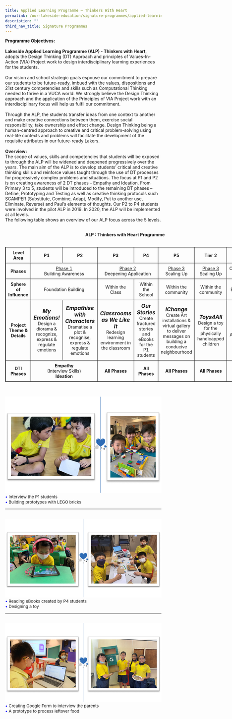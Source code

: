 ```yaml
---
title: Applied Learning Programme – Thinkers With Heart
permalink: /our-lakeside-education/signature-programmes/applied-learning-programme-thinkers-with-heart/
description: ""
third_nav_title: Signature Programmes
---
```

<b>Programme Objectives:</b>
<br><br>
<b>Lakeside Applied Learning Programme (ALP) - Thinkers with Heart</b>, adopts the Design Thinking (DT) Approach and principles of Values-In-Action (VIA) Project work to design interdisciplinary learning experiences for the students.
<br><br>
Our vision and school strategic goals espouse our commitment to prepare our students to be future-ready, imbued with the values, dispositions and 21st century competencies and skills such as Computational Thinking needed to thrive in a VUCA world. We strongly believe the Design Thinking approach and the application of the Principles of VIA Project work with an interdisciplinary focus will help us fulfil our commitment.
<br><br>
Through the ALP, the students transfer ideas from one context to another and make creative connections between them, exercise social responsibility, take ownership and effect change. Design Thinking being a human-centred approach to creative and critical problem-solving using real-life contexts and problems will facilitate the development of the requisite attributes in our future-ready Lakers.
<br><br>
<b>Overview:</b>
<br>
The scope of values, skills and competencies that students will be exposed to through the ALP will be widened and deepened progressively over the years.
The main aim of the ALP is to develop students’ critical and creative thinking skills and reinforce values taught through the use of DT processes for progressively complex problems and situations. The focus at P1 and P2 is on creating awareness of 2 DT phases – Empathy and Ideation. From Primary 3 to 5, students will be introduced to the remaining DT phases – Define, Prototyping and Testing as well as creative thinking protocols such SCAMPER (Substitute, Combine, Adapt, Modify, Put to another use, Eliminate, Reverse) and Paul’s elements of thoughts. Our P2 to P4 students were involved in the pilot ALP in 2019. In 2020, the ALP will be implemented at all levels.<br>
The following table shows an overview of our ALP focus across the 5 levels.
<br><br>
<div style="width: 773px; text-align: center;"><b>ALP : Thinkers with Heart Programme</b></div><br>
<table style="border: 1px solid rgb(42, 42, 42); width: 773px;"><tr>
<td width="129" style="padding: 8px; text-align: center; vertical-align: middle; border: 1px solid rgb(42, 42, 42);"><b>Level Area</b></td>
<td width="128" style="padding: 8px; text-align: center; vertical-align: middle; border: 1px solid rgb(42, 42, 42);"><b>P1</b></td>
<td width="128" style="padding: 8px; text-align: center; vertical-align: middle; border: 1px solid rgb(42, 42, 42);"><b>P2</b></td>
<td width="128" style="padding: 8px; text-align: center; vertical-align: middle; border: 1px solid rgb(42, 42, 42);"><b>P3</b></td>
<td width="128" style="padding: 8px; text-align: center; vertical-align: middle; border: 1px solid rgb(42, 42, 42);"><b>P4</b></td>
<td width="128" style="padding: 8px; text-align: center; vertical-align: middle; border: 1px solid rgb(42, 42, 42);"><b>P5</b></td>
<td width="128" style="padding: 8px; text-align: center; vertical-align: middle; border: 1px solid rgb(42, 42, 42);"><b>Tier 2</b></td>
<td width="128" style="padding: 8px; text-align: center; vertical-align: middle; border: 1px solid rgb(42, 42, 42);"><b>P6</b></td></tr>
<tr>
<td width="129" style="padding: 8px; text-align: center; vertical-align: middle; border: 1px solid rgb(42, 42, 42);"><b>Phases</b></td>
<td width="256" colspan="2" style="padding: 8px; text-align: center; vertical-align: middle; border: 1px solid rgb(42, 42, 42);"><u>Phase 1</u><br>Building Awareness</td>
<td width="256" colspan="2" style="padding: 8px; text-align: center; vertical-align: middle; border: 1px solid rgb(42, 42, 42);"><u>Phase 2</u><br>Deepening Application</td>
<td width="128" style="padding: 8px; text-align: center; vertical-align: middle; border: 1px solid rgb(42, 42, 42);"><u>Phase 3</u><br>Scaling Up</td>
<td width="128" style="padding: 8px; text-align: center; vertical-align: middle; border: 1px solid rgb(42, 42, 42);"><u>Phase 3</u><br>Scaling Up</td>
<td width="128" style="padding: 8px; text-align: center; vertical-align: middle; border: 1px solid rgb(42, 42, 42);">Consolidating Learning</td></tr>
<tr>
<td width="129" style="padding: 8px; text-align: center; vertical-align: middle; border: 1px solid rgb(42, 42, 42);"><b>Sphere of Influence</b></td>
<td width="256" colspan="2" style="padding: 8px; text-align: center; vertical-align: middle; border: 1px solid rgb(42, 42, 42);">Foundation Building</td>
<td width="128" style="padding: 8px; text-align: center; vertical-align: middle; border: 1px solid rgb(42, 42, 42);">Within the Class</td>
<td width="128" style="padding: 8px; text-align: center; vertical-align: middle; border: 1px solid rgb(42, 42, 42);">Within the School</td>
<td width="128" style="padding: 8px; text-align: center; vertical-align: middle; border: 1px solid rgb(42, 42, 42);">Within the community</td>
<td width="128" style="padding: 8px; text-align: center; vertical-align: middle; border: 1px solid rgb(42, 42, 42);">Within the community</td>
<td width="128" style="padding: 8px; text-align: center; vertical-align: middle; border: 1px solid rgb(42, 42, 42);">Environment</td></tr>
<tr>
<td width="128" style="padding: 8px; text-align: center; vertical-align: middle; border: 1px solid rgb(42, 42, 42);"><b>Project Theme & Details</b></td>
<td width="128" style="padding: 8px; text-align: center; vertical-align: middle; border: 1px solid rgb(42, 42, 42);"><b><i style="font-size:13pt;">My Emotions!</i></b><br>Design a diorama & recognize, express & regulate emotions</td>
<td width="128" style="padding: 8px; text-align: center; vertical-align: middle; border: 1px solid rgb(42, 42, 42);"><b><i style="font-size:13pt;">Empathise with Characters</i></b><br>Dramatise a plot & recognise, express & regulate emotions</td>
<td width="128" style="padding: 8px; text-align: center; vertical-align: middle; border: 1px solid rgb(42, 42, 42);"><b><i style="font-size:13pt;">Classrooms as We Like It</i></b><br>Redesign learning environment in the classroom</td>
<td width="128" style="padding: 8px; text-align: center; vertical-align: middle; border: 1px solid rgb(42, 42, 42);"><b><i style="font-size:13pt;">Our Stories</i></b><br>Create fractured stories and eBooks for the P1 students</td>
<td width="128" style="padding: 8px; text-align: center; vertical-align: middle; border: 1px solid rgb(42, 42, 42);"><b><i style="font-size:13pt;">iChange</i></b><br>Create Art installations & virtual gallery to deliver messages on building a conducive neighbourhood</td>
<td width="128" style="padding: 8px; text-align: center; vertical-align: middle; border: 1px solid rgb(42, 42, 42);"><b><i style="font-size:13pt;">Toys4All</i></b><br>Design a toy for the physically handicapped children</td>
<td width="128" style="padding: 8px; text-align: center; vertical-align: middle; border: 1px solid rgb(42, 42, 42);"><b><i style="font-size:13pt;">Reduce Food Wastage</i></b><br>Address food wastage concern </td></tr>
<tr>
<td width="129" style="padding: 8px; text-align: center; vertical-align: middle; border: 1px solid rgb(42, 42, 42);"><b>DTI Phases</b></td>
<td width="256" colspan="2" style="padding: 8px; text-align: center; vertical-align: middle; border: 1px solid rgb(42, 42, 42);"><b>Empathy</b><br>(Interview Skills)<br><b>Ideation</b></td>
<td width="128" style="padding: 8px; text-align: center; vertical-align: middle; border: 1px solid rgb(42, 42, 42);"><b>All Phases</b></td>
<td width="128" style="padding: 8px; text-align: center; vertical-align: middle; border: 1px solid rgb(42, 42, 42);"><b>All Phases</b></td>
<td width="128" style="padding: 8px; text-align: center; vertical-align: middle; border: 1px solid rgb(42, 42, 42);"><b>All Phases</b></td>
<td width="128" style="padding: 8px; text-align: center; vertical-align: middle; border: 1px solid rgb(42, 42, 42);"><b>All Phases</b></td>
<td width="128" style="padding: 8px; text-align: center; vertical-align: middle; border: 1px solid rgb(42, 42, 42);"><b>All Phases</b></td></tr>
</table>
<br><br>
<img src="/images/Department/14ALP/ALP1.png">
<span style="font-size:10pt;">
<span style="color:blue;">•</span> Interview the P1 students <br><span style="color:blue;">•</span> Building prototypes with LEGO bricks </span>
<hr><br>
<img src="/images/Department/14ALP/ALP2.png">
<span style="font-size:10pt;">
<span style="color:blue;">•</span> Reading eBooks created by P4 students <br><span style="color:blue;">•</span> Designing a toy </span>
<hr><br>
<img src="/images/Department/14ALP/ALP3.png">
<span style="font-size:10pt;">
<span style="color:blue;">•</span> Creating Google Form to interview the parents <br><span style="color:blue;">•</span> A prototype to process leftover food </span>
